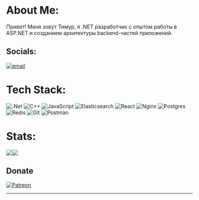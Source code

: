 # About Me:
Привет! Меня зовут Тимур, я .NET разработчик с опытом работы в ASP.NET и созданием архитектуры backend-частей приложений.  

## Socials:
[![email](https://img.shields.io/badge/Email-D14836?logo=gmail&logoColor=white)](mailto:zxsqwr520@gmail.com)  

# Tech Stack:
![.Net](https://img.shields.io/badge/.NET-5C2D91?style=for-the-badge&logo=.net&logoColor=white) ![C++](https://img.shields.io/badge/c++-%2300599C.svg?style=for-the-badge&logo=c%2B%2B&logoColor=white) ![JavaScript](https://img.shields.io/badge/javascript-%23323330.svg?style=for-the-badge&logo=javascript&logoColor=%23F7DF1E) ![Elasticsearch](https://img.shields.io/badge/elasticsearch-%230377CC.svg?style=for-the-badge&logo=elasticsearch&logoColor=white) ![React](https://img.shields.io/badge/react-%2320232a.svg?style=for-the-badge&logo=react&logoColor=%2361DAFB) ![Nginx](https://img.shields.io/badge/nginx-%23009639.svg?style=for-the-badge&logo=nginx&logoColor=white) ![Postgres](https://img.shields.io/badge/postgres-%23316192.svg?style=for-the-badge&logo=postgresql&logoColor=white) ![Redis](https://img.shields.io/badge/redis-%23DD0031.svg?style=for-the-badge&logo=redis&logoColor=white) ![Git](https://img.shields.io/badge/git-%23F05033.svg?style=for-the-badge&logo=git&logoColor=white) ![Postman](https://img.shields.io/badge/Postman-FF6C37?style=for-the-badge&logo=postman&logoColor=white)

# Stats:
![](https://github-readme-streak-stats.herokuapp.com/?user=Timkavipww&theme=bear&hide_border=false)![](https://github-readme-stats.vercel.app/api/top-langs/?username=Timkavipww&theme=bear&hide_border=false&include_all_commits=true&count_private=true&layout=compact)</br>

## Donate
[![Patreon](https://img.shields.io/badge/Patreon-F96854?style=for-the-badge&logo=patreon&logoColor=white)](https://patreon.com/https://www.donationalerts.com/r/pogular52)  

---
<!-- Proudly created with GPRM ( https://gprm.itsvg.in ) -->
